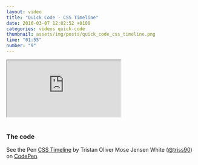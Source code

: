 ```yaml
---
layout: video
title: "Quick Code - CSS Timeline"
date: 2016-03-07 12:02:52 +0100
categories: videos quick-code
thumbnail: assets/img/posts/quick_code_css_timeline.png
time: "01:55"
number: "9"
---
```


<div class="responsive-video">
   <iframe src="https://www.youtube.com/embed/3qNgNs_ziJk"></iframe>
</div>

<br>

### The code

<p data-height="350" data-theme-id="16012" data-slug-hash="RraEmM" data-default-tab="result" data-user="triss90" class='codepen'>See the Pen <a href='http://codepen.io/triss90/pen/RraEmM/'>CSS Timeline</a> by Tristan Oliver Mose Jensen White (<a href='http://codepen.io/triss90'>@triss90</a>) on <a href='http://codepen.io'>CodePen</a>.</p>
<script async src="//assets.codepen.io/assets/embed/ei.js"></script>
